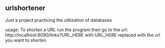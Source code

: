 ## urlshortener

Just a project practicing the utilization of databases

usage: 
    To shorten a URL run the program then go to the url: http://localhost:8090/links?URL_HERE
    with URL_HERE replaced with the url you want to shorten
    
